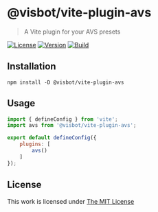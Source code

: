 # @visbot/vite-plugin-avs

> A Vite plugin for your AVS presets

[![License](https://img.shields.io/github/license/visbot/vite-plugin-avs?color=blue&style=for-the-badge)](https://github.com/visbot/vite-plugin-avs/blob/main/LICENSE)
[![Version](https://img.shields.io/npm/v/@visbot/vite-plugin-livescript?style=for-the-badge)](https://www.npmjs.org/package/vite-plugin-livescript)
[![Build](https://img.shields.io/github/actions/workflow/status/visbot/vite-plugin-avs/tests.yml?style=for-the-badge)](https://github.com/visbot/vite-plugin-avs/actions)

## Installation

`npm install -D @visbot/vite-plugin-avs`

## Usage

```js
import { defineConfig } from 'vite';
import avs from '@visbot/vite-plugin-avs';

export default defineConfig({
    plugins: [
        avs()
    ]
});
```

## License

This work is licensed under [The MIT License](LICENSE)
